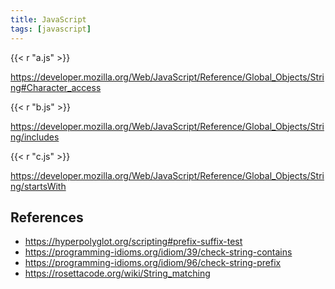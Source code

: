 ```yaml
---
title: JavaScript
tags: [javascript]
---
```


{{< r "a.js" >}}

<https://developer.mozilla.org/Web/JavaScript/Reference/Global_Objects/String#Character_access>

{{< r "b.js" >}}

<https://developer.mozilla.org/Web/JavaScript/Reference/Global_Objects/String/includes>

{{< r "c.js" >}}

<https://developer.mozilla.org/Web/JavaScript/Reference/Global_Objects/String/startsWith>

## References

- <https://hyperpolyglot.org/scripting#prefix-suffix-test>
- <https://programming-idioms.org/idiom/39/check-string-contains>
- <https://programming-idioms.org/idiom/96/check-string-prefix>
- <https://rosettacode.org/wiki/String_matching>
